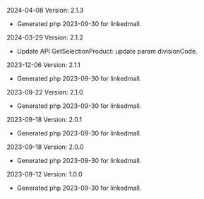 2024-04-08 Version: 2.1.3
- Generated php 2023-09-30 for linkedmall.

2024-03-29 Version: 2.1.2
- Update API GetSelectionProduct: update param divisionCode.


2023-12-06 Version: 2.1.1
- Generated php 2023-09-30 for linkedmall.

2023-09-22 Version: 2.1.0
- Generated php 2023-09-30 for linkedmall.

2023-09-18 Version: 2.0.1
- Generated php 2023-09-30 for linkedmall.

2023-09-18 Version: 2.0.0
- Generated php 2023-09-30 for linkedmall.

2023-09-12 Version: 1.0.0
- Generated php 2023-09-30 for linkedmall.


